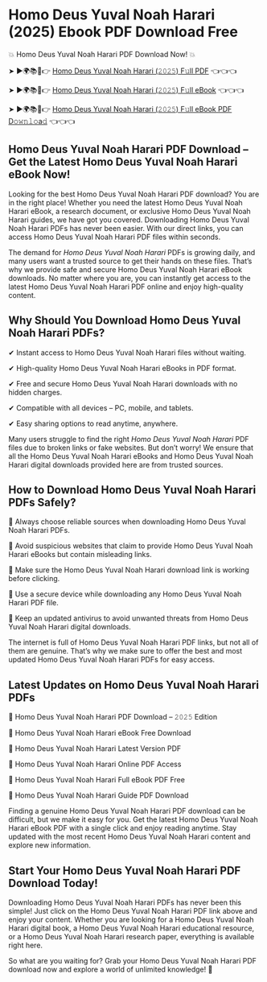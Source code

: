 # Homo Deus Yuval Noah Harari (2025) Ebook PDF Download Free

💥 Homo Deus Yuval Noah Harari PDF Download Now! 💥

➤ ►🌍📚📱👉 [Homo Deus Yuval Noah Harari (𝟸𝟶𝟸𝟻) F𝚞ll PDF](https://getpdf.xyz/homo-deus-yuval-noah-harari) 👈👈👈


➤ ►🌍📚📱👉 [Homo Deus Yuval Noah Harari (𝟸𝟶𝟸𝟻) F𝚞ll eBook](https://getpdf.xyz/homo-deus-yuval-noah-harari) 👈👈👈


➤ ►🌍📚📱👉 [Homo Deus Yuval Noah Harari (𝟸𝟶𝟸𝟻) F𝚞ll eBook PDF D𝚘𝚠𝚗𝚕𝚘a𝚍](https://getpdf.xyz/homo-deus-yuval-noah-harari) 👈👈👈


## Homo Deus Yuval Noah Harari PDF Download – Get the Latest Homo Deus Yuval Noah Harari eBook Now!

Looking for the best Homo Deus Yuval Noah Harari PDF download? You are in the right place! Whether you need the latest Homo Deus Yuval Noah Harari eBook, a research document, or exclusive Homo Deus Yuval Noah Harari guides, we have got you covered. Downloading Homo Deus Yuval Noah Harari PDFs has never been easier. With our direct links, you can access Homo Deus Yuval Noah Harari PDF files within seconds.

The demand for *Homo Deus Yuval Noah Harari* PDFs is growing daily, and many users want a trusted source to get their hands on these files. That’s why we provide safe and secure Homo Deus Yuval Noah Harari eBook downloads. No matter where you are, you can instantly get access to the latest Homo Deus Yuval Noah Harari PDF online and enjoy high-quality content.

## Why Should You Download Homo Deus Yuval Noah Harari PDFs?

✔ Instant access to Homo Deus Yuval Noah Harari files without waiting.

✔ High-quality Homo Deus Yuval Noah Harari eBooks in PDF format.

✔ Free and secure Homo Deus Yuval Noah Harari downloads with no hidden charges.

✔ Compatible with all devices – PC, mobile, and tablets.

✔ Easy sharing options to read anytime, anywhere.

Many users struggle to find the right *Homo Deus Yuval Noah Harari* PDF files due to broken links or fake websites. But don’t worry! We ensure that all the Homo Deus Yuval Noah Harari eBooks and Homo Deus Yuval Noah Harari digital downloads provided here are from trusted sources.

## How to Download Homo Deus Yuval Noah Harari PDFs Safely?

📌 Always choose reliable sources when downloading Homo Deus Yuval Noah Harari PDFs.

📌 Avoid suspicious websites that claim to provide Homo Deus Yuval Noah Harari eBooks but contain misleading links.

📌 Make sure the Homo Deus Yuval Noah Harari download link is working before clicking.

📌 Use a secure device while downloading any Homo Deus Yuval Noah Harari PDF file.

📌 Keep an updated antivirus to avoid unwanted threats from Homo Deus Yuval Noah Harari digital downloads.

The internet is full of Homo Deus Yuval Noah Harari PDF links, but not all of them are genuine. That’s why we make sure to offer the best and most updated Homo Deus Yuval Noah Harari PDFs for easy access.

## Latest Updates on Homo Deus Yuval Noah Harari PDFs

🔹 Homo Deus Yuval Noah Harari PDF Download – 𝟸𝟶𝟸𝟻 Edition

🔹 Homo Deus Yuval Noah Harari eBook Free Download

🔹 Homo Deus Yuval Noah Harari Latest Version PDF

🔹 Homo Deus Yuval Noah Harari Online PDF Access

🔹 Homo Deus Yuval Noah Harari Full eBook PDF Free

🔹 Homo Deus Yuval Noah Harari Guide PDF Download

Finding a genuine Homo Deus Yuval Noah Harari PDF download can be difficult, but we make it easy for you. Get the latest Homo Deus Yuval Noah Harari eBook PDF with a single click and enjoy reading anytime. Stay updated with the most recent Homo Deus Yuval Noah Harari content and explore new information.

## Start Your Homo Deus Yuval Noah Harari PDF Download Today!

Downloading Homo Deus Yuval Noah Harari PDFs has never been this simple! Just click on the Homo Deus Yuval Noah Harari PDF link above and enjoy your content. Whether you are looking for a Homo Deus Yuval Noah Harari digital book, a Homo Deus Yuval Noah Harari educational resource, or a Homo Deus Yuval Noah Harari research paper, everything is available right here.

So what are you waiting for? Grab your Homo Deus Yuval Noah Harari PDF download now and explore a world of unlimited knowledge! 🚀